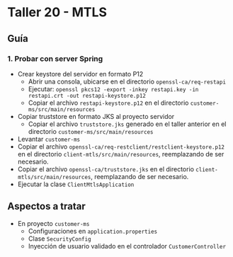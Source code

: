 # Taller 20 - MTLS

## Guía

### 1. Probar con server Spring

- Crear keystore del servidor en formato P12
  - Abrir una consola, ubicarse en el directorio `openssl-ca/req-restapi` 
  - Ejecutar: `openssl pkcs12 -export -inkey restapi.key -in restapi.crt -out restapi-keystore.p12`
  - Copiar el archivo `restapi-keystore.p12` en el directorio `customer-ms/src/main/resources`
- Copiar truststore en formato JKS al proyecto servidor 
  - Copiar el archivo `truststore.jks` generado en el taller anterior en el directorio `customer-ms/src/main/resources`
- Levantar `customer-ms`
- Copiar el archivo `openssl-ca/req-restclient/restclient-keystore.p12` en el directorio `client-mtls/src/main/resources`, reemplazando de ser necesario.
- Copiar el archivo `openssl-ca/truststore.jks` en el directorio `client-mtls/src/main/resources`, reemplazando de ser necesario.
- Ejecutar la clase `ClientMtlsApplication`

## Aspectos a tratar
- En proyecto `customer-ms`
  - Configuraciones en `application.properties`
  - Clase `SecurityConfig`
  - Inyección de usuario validado en el controlador `CustomerController`

